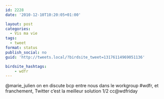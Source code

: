 ```yaml
---
id: 2228
date: '2010-12-10T10:20:05+01:00'

layout: post
categories:
  - Vis ma vie
tags:
  - tweet
format: status
publish_social: no
guid: 'http://tweets.local/?birdsite_tweet=13176114969051136'

birdsite_hashtags:
    - wdfr
---
```


@marie\_julien on en discute bcp entre nous dans le workgroup #wdfr, et franchement, Twitter c’est la meilleur solution 1/2 cc@wdfriday